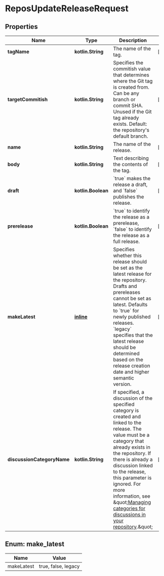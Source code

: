 
# ReposUpdateReleaseRequest

## Properties
Name | Type | Description | Notes
------------ | ------------- | ------------- | -------------
**tagName** | **kotlin.String** | The name of the tag. |  [optional]
**targetCommitish** | **kotlin.String** | Specifies the commitish value that determines where the Git tag is created from. Can be any branch or commit SHA. Unused if the Git tag already exists. Default: the repository&#39;s default branch. |  [optional]
**name** | **kotlin.String** | The name of the release. |  [optional]
**body** | **kotlin.String** | Text describing the contents of the tag. |  [optional]
**draft** | **kotlin.Boolean** | &#x60;true&#x60; makes the release a draft, and &#x60;false&#x60; publishes the release. |  [optional]
**prerelease** | **kotlin.Boolean** | &#x60;true&#x60; to identify the release as a prerelease, &#x60;false&#x60; to identify the release as a full release. |  [optional]
**makeLatest** | [**inline**](#MakeLatest) | Specifies whether this release should be set as the latest release for the repository. Drafts and prereleases cannot be set as latest. Defaults to &#x60;true&#x60; for newly published releases. &#x60;legacy&#x60; specifies that the latest release should be determined based on the release creation date and higher semantic version. |  [optional]
**discussionCategoryName** | **kotlin.String** | If specified, a discussion of the specified category is created and linked to the release. The value must be a category that already exists in the repository. If there is already a discussion linked to the release, this parameter is ignored. For more information, see \&quot;[Managing categories for discussions in your repository](https://docs.github.com/discussions/managing-discussions-for-your-community/managing-categories-for-discussions-in-your-repository).\&quot; |  [optional]


<a id="MakeLatest"></a>
## Enum: make_latest
Name | Value
---- | -----
makeLatest | true, false, legacy



